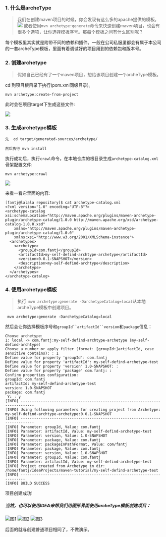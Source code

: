 ### 1. 什么是archeType
>我们在创建maven项目的时候，你会发现有这么多的apache提供的模板。
![](https://upload-images.jianshu.io/upload_images/5786888-28015d714b9b0dd4.png?imageMogr2/auto-orient/strip%7CimageView2/2/w/1240)
或者使用`mvn archetype:generate`命令来快速创建maven项目，也会有很多个选项，让你选择模板序号。那每个模板之间有什么区别呢？

每个模板里其实就是附带不同的依赖和插件。一般在公司私服里都会有属于本公司的一套archeType模板，里面有着调试好的项目用到的依赖包和版本号。


### 2. 创建archetype
>假如自己已经有了一个maven项目，想给该项目创建一个archeType模板。

cd 到项目根目录下执行(pom.xml同级目录)。
```
mvn archetype:create-from-project 
```
此时会在项目target下生成这些文件:

![](https://upload-images.jianshu.io/upload_images/5786888-9241f3a6dd41bf1f.png?imageMogr2/auto-orient/strip%7CimageView2/2/w/1240)

### 3. 生成archetype模板
```
先  cd target/generated-sources/archetype/

然后执行 mvn install 
```
执行成功后，执行`crawl`命令，在本地仓库的根目录生成`archetype-catalog.xml`骨架配置文件:
```
mvn archetype:crawl
```

![](https://upload-images.jianshu.io/upload_images/5786888-4a7098c1dbc7d9e3.png?imageMogr2/auto-orient/strip%7CimageView2/2/w/1240)

来看一看它里面的内容:
```
[fantj@lalala repository]$ cat archetype-catalog.xml 
<?xml version="1.0" encoding="UTF-8"?>
<archetype-catalog xsi:schemaLocation="http://maven.apache.org/plugins/maven-archetype-plugin/archetype-catalog/1.0.0 http://maven.apache.org/xsd/archetype-catalog-1.0.0.xsd"
    xmlns="http://maven.apache.org/plugins/maven-archetype-plugin/archetype-catalog/1.0.0"
    xmlns:xsi="http://www.w3.org/2001/XMLSchema-instance">
  <archetypes>
    <archetype>
      <groupId>com.fantj</groupId>
      <artifactId>my-self-defind-archtype-archetype</artifactId>
      <version>0.0.1-SNAPSHOT</version>
      <description>my-self-defind-archtype</description>
    </archetype>
  </archetypes>
</archetype-catalog>
```

### 4. 使用archetype模板
>执行` mvn archetype:generate -DarchetypeCatalog=local`从本地archeType模板中创建项目。
```
 mvn archetype:generate -DarchetypeCatalog=local
```
然后会让你选择模板序号和`groupId``artifactId``version`和`package`信息：
```
Choose archetype:
1: local -> com.fantj:my-self-defind-archtype-archetype (my-self-defind-archtype)
Choose a number or apply filter (format: [groupId:]artifactId, case sensitive contains): : 1
Define value for property 'groupId': com.fantj
Define value for property 'artifactId': my-self-defind-archetype-test
Define value for property 'version' 1.0-SNAPSHOT: : 
Define value for property 'package' com.fantj: : 
Confirm properties configuration:
groupId: com.fantj
artifactId: my-self-defind-archetype-test
version: 1.0-SNAPSHOT
package: com.fantj
 Y: : y
[INFO] ----------------------------------------------------------------------------
[INFO] Using following parameters for creating project from Archetype: my-self-defind-archtype-archetype:0.0.1-SNAPSHOT
[INFO] ----------------------------------------------------------------------------
[INFO] Parameter: groupId, Value: com.fantj
[INFO] Parameter: artifactId, Value: my-self-defind-archetype-test
[INFO] Parameter: version, Value: 1.0-SNAPSHOT
[INFO] Parameter: package, Value: com.fantj
[INFO] Parameter: packageInPathFormat, Value: com/fantj
[INFO] Parameter: package, Value: com.fantj
[INFO] Parameter: version, Value: 1.0-SNAPSHOT
[INFO] Parameter: groupId, Value: com.fantj
[INFO] Parameter: artifactId, Value: my-self-defind-archetype-test
[INFO] Project created from Archetype in dir: /home/fantj/IdeaProjects/maven-tutorial/my-self-defind-archetype-test
[INFO] ------------------------------------------------------------------------
[INFO] BUILD SUCCESS
```
项目创建成功!


##### 当然，也可以使用IDEA来帮我们用图形界面使用archeType模板创建项目：
![图1](https://upload-images.jianshu.io/upload_images/5786888-bd72cbdacbfde795.png?imageMogr2/auto-orient/strip%7CimageView2/2/w/1240)
![图2](https://upload-images.jianshu.io/upload_images/5786888-2bf06239b2ed19a0.png?imageMogr2/auto-orient/strip%7CimageView2/2/w/1240)
![图3](https://upload-images.jianshu.io/upload_images/5786888-3abddbe58df544cb.png?imageMogr2/auto-orient/strip%7CimageView2/2/w/1240)

后面的就与创建普通项目相同了，不做演示。
